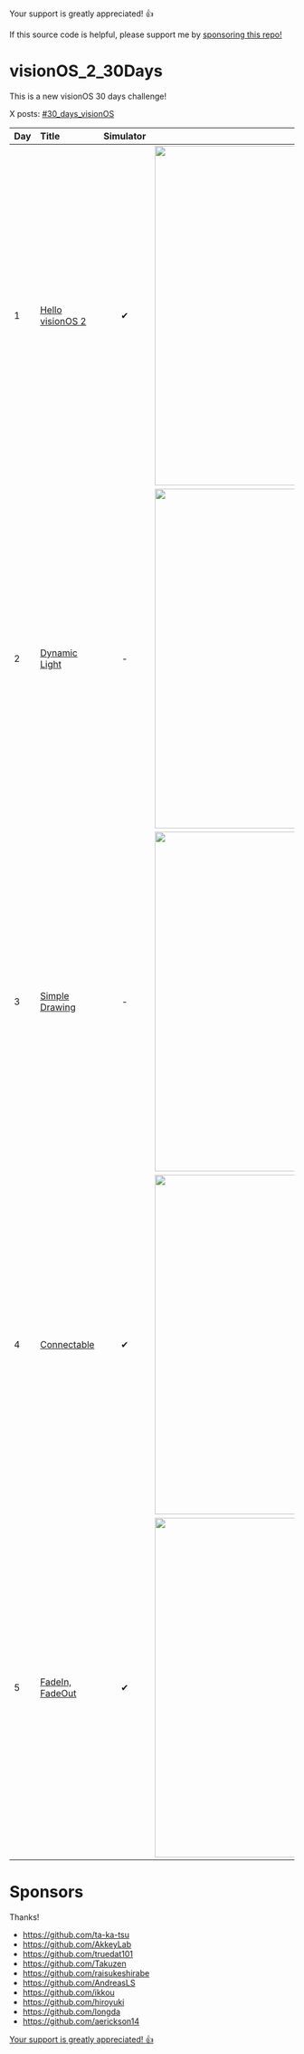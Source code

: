 Your support is greatly appreciated! :+1:

If this source code is helpful, please support me by [sponsoring this repo!](https://github.com/sponsors/satoshi0212)

# visionOS_2_30Days
This is a new visionOS 30 days challenge!

X posts: [#30_days_visionOS](https://x.com/hashtag/30_days_visionOS?f=live) 

| Day | Title | Simulator | - |
|:--|:--|:--:|:--:|
| 1 | [Hello visionOS 2](https://x.com/shmdevelop/status/1815325916954087428) | ✔︎ |  <img width="600" alt="" src="https://github.com/user-attachments/assets/3771939e-5c3d-461a-b6df-80a41aa3b55d"> |
| 2 | [Dynamic Light](https://x.com/shmdevelop/status/1815732198986977608) | - |  <img width="600" alt="" src="https://github.com/user-attachments/assets/86e51aa1-0bbb-4d43-95a2-03de10bdb9a5"> |
| 3 | [Simple Drawing](https://x.com/shmdevelop/status/1816448533693940108) | - |  <img width="600" alt="" src="https://github.com/user-attachments/assets/9578cf90-8491-4c82-8913-7000cf3f6faa"> |
| 4 | [Connectable](https://x.com/shmdevelop/status/1816777882716516744) | ✔︎ |  <img width="600" alt="" src="https://github.com/user-attachments/assets/539ea696-dcec-4b04-beab-bc96df126d01"> |
| 5 | [FadeIn, FadeOut](https://x.com/shmdevelop/status/1817817596135362891) | ✔︎ |  <img width="600" alt="" src="https://github.com/user-attachments/assets/0ed0b399-0769-4920-8cb0-2e3b7b0bd207"> |

# Sponsors

Thanks!
- https://github.com/ta-ka-tsu
- https://github.com/AkkeyLab
- https://github.com/truedat101
- https://github.com/Takuzen
- https://github.com/raisukeshirabe
- https://github.com/AndreasLS
- https://github.com/ikkou
- https://github.com/hiroyuki
- https://github.com/longda
- https://github.com/aerickson14

[Your support is greatly appreciated! :+1:](https://github.com/sponsors/satoshi0212)
